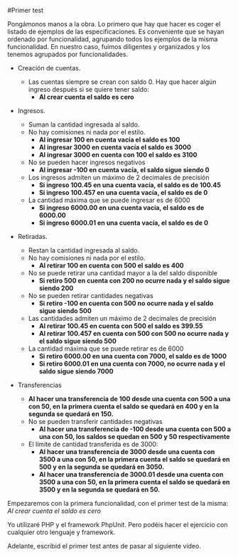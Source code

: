 #Primer test

Pongámonos manos a la obra. Lo primero que hay que hacer es coger el listado de 
ejemplos de las especificaciones. Es conveniente que se hayan ordenado por funcionalidad, agrupando todos los 
ejemplos de la misma funcionalidad. En nuestro caso, fuimos diligentes y organizados
y los tenemos agrupados por funcionalidades.


- Creación de cuentas. 
    - Las cuentas siempre se crean con saldo 0. Hay que hacer algún ingreso después si se quiere tener saldo:
        - **Al crear cuenta el saldo es cero**

- Ingresos. 
    - Suman la cantidad ingresada al saldo. 
    - No hay comisiones ni nada por el estilo.
        - **Al ingresar 100 en cuenta vacía el saldo es 100**
        - **Al ingresar 3000 en cuenta vacía el saldo es 3000**
        - **Al ingresar 3000 en cuenta con 100 el saldo es 3100**
    - No se pueden hacer ingresos negativos
        - **Al ingresar -100 en cuenta vacía, el saldo sigue siendo 0**
    - Los ingresos admiten un máximo de 2 decimales de precisión
        - **Si ingreso 100.45 en una cuenta vacía, el saldo es de 100.45**
        - **Si ingreso 100.457 en una cuenta vacía, el saldo es de 0**
    - La cantidad máxima que se puede ingresar es de 6000
        - **Si ingreso 6000.00 en una cuenta vacía, el saldo es de 6000.00**
        - **Si ingreso 6000.01 en una cuenta vacía, el saldo es de 0**

- Retiradas.
    - Restan la cantidad ingresada al saldo. 
    - No hay comisiones ni nada por el estilo.
        - **Al retirar 100 en cuenta con 500 el saldo es 400**
    - No se puede retirar una cantidad mayor a la del saldo disponible
        - **Si retiro 500 en cuenta con 200 no ocurre nada y el saldo sigue siendo 200**
    - No se pueden retirar cantidades negativas
        - **Si retiro -100 en cuenta con 500 no ocurre nada y el saldo sigue siendo 500**
    - Las cantidades admiten un máximo de 2 decimales de precisión
        - **Al retirar 100.45 en cuenta con 500 el saldo es 399.55**
        - **Al retirar 100.457 en cuenta con 500 con 500 no ocurre nada y el saldo sigue siendo 500**
    - La cantidad máxima que se puede retirar es de 6000
        - **Si retiro 6000.00 en una cuenta con 7000, el saldo es de 1000**
        - **Si retiro 6000.01 en una cuenta con 7000, no ocurre nada y el saldo sigue siendo 7000**
    
- Transferencias
    - **Al hacer una transferencia de 100 desde una cuenta con 500 a una con 50, en la 
primera cuenta el saldo se quedará en 400 y en la segunda se quedará en 150.**
    - No se pueden transferir cantidades negativas
        - **Al hacer una transferencia de -100 desde una cuenta con 500 a una con 50, los saldos se quedan en 500 y 50 respectivamente**
    - El límite de cantidad transferida es de 3000:
        - **Al hacer una transferencia de 3000 desde una cuenta con 3500 a una con 50, en la 
primera cuenta el saldo se quedará en 500 y en la segunda se quedará en 3050.**
        - **Al hacer una transferencia de 3000.01 desde una cuenta con 3500 a una con 50, en la 
primera cuenta el saldo se quedará en 3500 y en la segunda se quedará en 50.**


Empezaremos con la primera funcionalidad, con el primer test de la misma:
*Al crear cuenta el saldo es cero*

Yo utilizaré PHP y el framework PhpUnit. Pero podéis hacer el ejercicio con cualquier otro lenguaje y framework.

Adelante, escribid el primer test antes de pasar al siguiente vídeo.



